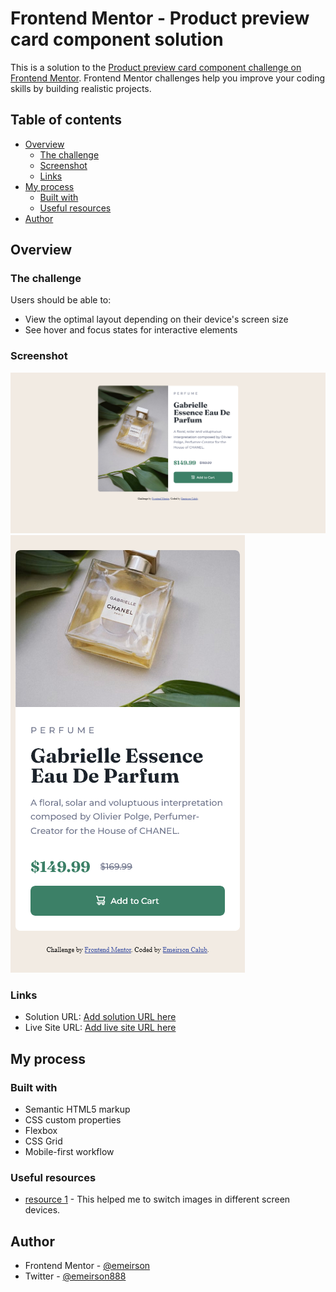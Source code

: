 # Frontend Mentor - Product preview card component solution

This is a solution to the [Product preview card component challenge on Frontend Mentor](https://www.frontendmentor.io/challenges/product-preview-card-component-GO7UmttRfa). Frontend Mentor challenges help you improve your coding skills by building realistic projects. 

## Table of contents

- [Overview](#overview)
  - [The challenge](#the-challenge)
  - [Screenshot](#screenshot)
  - [Links](#links)
- [My process](#my-process)
  - [Built with](#built-with)
  - [Useful resources](#useful-resources)
- [Author](#author)

## Overview

### The challenge

Users should be able to:

- View the optimal layout depending on their device's screen size
- See hover and focus states for interactive elements

### Screenshot

![](./images/Desktop%20Frontend%20Mentor%20Product%20preview%20card%20component.png)
![](./images/Mobile%20Frontend%20Mentor%20Product%20preview%20card%20component.png)


### Links

- Solution URL: [Add solution URL here](https://your-solution-url.com)
- Live Site URL: [Add live site URL here](https://your-live-site-url.com)

## My process

### Built with

- Semantic HTML5 markup
- CSS custom properties
- Flexbox
- CSS Grid
- Mobile-first workflow

### Useful resources

- [resource 1](https://www.w3schools.com/tags/tag_picture.asp) - This helped me to switch images in different screen devices.

## Author

- Frontend Mentor - [@emeirson](https://www.frontendmentor.io/profile/emeirson)
- Twitter - [@emeirson888](https://www.twitter.com/emeirson888)
